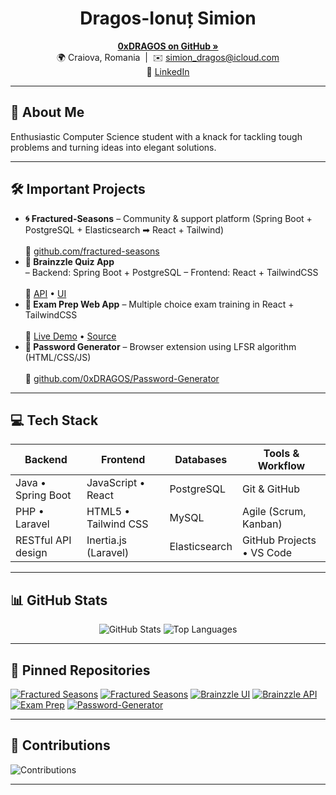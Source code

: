 <!--
  ┏━━━━━━━━━━━━━━━━━━━━━━━━━━━━━━━━━━━━━━━━━━━━━━━━━━━━━━━━━━┓
  ┃ 👋 Hi there! I'm Dragos-Ionuț Simion (0xDRAGOS)          ┃
  ┗━━━━━━━━━━━━━━━━━━━━━━━━━━━━━━━━━━━━━━━━━━━━━━━━━━━━━━━━━━┛
-->

<h1 align="center">Dragos-Ionuț Simion</h1>
<p align="center">
  <a href="https://github.com/0xDRAGOS"><strong>0xDRAGOS on GitHub »</strong></a><br/>
  🌍 Craiova, Romania &nbsp;|&nbsp; ✉️ <a href="mailto:simion_dragos@icloud.com">simion_dragos@icloud.com</a><br/>
  🔗 <a href="https://www.linkedin.com/in/dragos-ionut-simion-234665199">LinkedIn</a>
</p>

---

## 🔭 About Me
Enthusiastic Computer Science student with a knack for tackling tough problems and turning ideas into elegant solutions.

---

## 🛠 Important Projects
- **🌀 Fractured-Seasons** – Community & support platform (Spring Boot + PostgreSQL + Elasticsearch ➡ React + Tailwind)  
  <br/>🔗 [github.com/fractured-seasons](https://github.com/fractured-seasons)
- **🧩 Brainzzle Quiz App**  
  – Backend: Spring Boot + PostgreSQL – Frontend: React + TailwindCSS  
  <br/>🔗 [API](https://github.com/0xDRAGOS/brainzzle-api) • [UI](https://github.com/0xDRAGOS/brainzzle-ui)
- **🧠 Exam Prep Web App** – Multiple choice exam training in React + TailwindCSS  
  <br/>🔗 [Live Demo](https://0xDRAGOS.github.io/exam-prep) • [Source](https://github.com/0xDRAGOS/exam-prep)
- **🔐 Password Generator** – Browser extension using LFSR algorithm (HTML/CSS/JS)  
  <br/>🔗 [github.com/0xDRAGOS/Password-Generator](https://github.com/0xDRAGOS/Password-Generator)

---

## 💻 Tech Stack

| Backend               | Frontend                   | Databases        | Tools & Workflow              |
| --------------------- | -------------------------- | ---------------- | ----------------------------- |
| Java • Spring Boot    | JavaScript • React         | PostgreSQL       | Git & GitHub                  |
| PHP • Laravel         | HTML5 • Tailwind CSS       | MySQL            | Agile (Scrum, Kanban)         |
| RESTful API design    | Inertia.js (Laravel)       | Elasticsearch    | GitHub Projects • VS Code     |

---

## 📊 GitHub Stats

<p align="center">
  <img src="https://github-readme-stats.vercel.app/api?username=0xDRAGOS&show_icons=true&theme=radical&count_private=true" alt="GitHub Stats" />
  <img src="https://github-readme-stats.vercel.app/api/top-langs/?username=0xDRAGOS&layout=compact&theme=radical" alt="Top Languages" />
</p>

---

## 📌 Pinned Repositories

<!-- You can customize your pins via “Customize your pins” on GitHub profile -->
[![Fractured Seasons](https://github-readme-stats.vercel.app/api/pin?username=fractured-seasons&repo=game-frontend&theme=radical)](https://github.com/fractured-seasons/game-frontend)
[![Fractured Seasons](https://github-readme-stats.vercel.app/api/pin?username=fractured-seasons&repo=game-backend&theme=radical)](https://github.com/fractured-seasons/game-backend)
[![Brainzzle UI](https://github-readme-stats.vercel.app/api/pin?username=0xDRAGOS&repo=brainzzle-ui&theme=radical)](https://github.com/0xDRAGOS/brainzzle-ui)
[![Brainzzle API](https://github-readme-stats.vercel.app/api/pin?username=0xDRAGOS&repo=brainzzle-api&theme=radical)](https://github.com/0xDRAGOS/brainzzle-api)
[![Exam Prep](https://github-readme-stats.vercel.app/api/pin?username=0xDRAGOS&repo=exam-prep&theme=radical)](https://github.com/0xDRAGOS/exam-prep)
[![Password-Generator](https://github-readme-stats.vercel.app/api/pin?username=0xDRAGOS&repo=Password-Generator&theme=radical)](https://github.com/0xDRAGOS/Password-Generator)

---

## 📆 Contributions

![Contributions](https://github-profile-summary-cards.vercel.app/api/cards/profile-details?username=0xDRAGOS&theme=radical)

---

